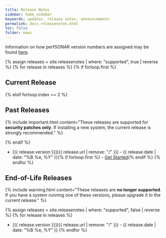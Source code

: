 ```yaml
---
title: Release Notes
sidebar: home_sidebar
keywords: updates, release notes, announcements
permalink: docs_releasenotes.html
toc: false
folder: news
---
```


Information on how perfSONAR version numbers are assigned may be found
[here](https://github.com/perfsonar/project/wiki/Versioning).

{% assign releases = site.releasenotes | where: "supported", true | reverse %}
{% for release in releases %}
  {% if forloop.first %}
## Current Release
  {% elsif forloop.index == 2 %}
## Past Releases

{% include important.html content="These releases are supported for <b>security patches only</b>.  If installing a new system, the current release is strongly recommended." %}

  {% endif %}
 * [{{ release.version }}]({{ release.url | remove: "/" }}) - {{ release.date | date: "%B %e, %Y" }}{% if forloop.first %} - [Get Started](http://docs.perfsonar.net/install_options.html){% endif %}
{% endfor %}


## End-of-Life Releases

{% include warning.html content="These releases are <b>no longer supported</b>.  If you have a system running one of these versions, please upgrade it to the current release." %}

{% assign releases = site.releasenotes | where: "supported", false | reverse %}
{% for release in releases %}
 * [{{ release.version }}]({{ release.url | remove: "/" }}) - {{ release.date | date: "%B %e, %Y" }}
{% endfor %}


